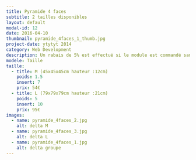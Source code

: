 ```yaml
---
title: Pyramide 4 faces
subtitle: 2 tailles disponibles
layout: default
modal-id: 12
date: 2016-04-10
thumbnail: pyramide_4faces_1_thumb.jpg
project-date: ytytyt 2014
category: Web Development
description: Un rabais de 5% est effectué si le module est commandé sans inserts.
modele: Taille
taille:
  - title: M (45x45x45cm hauteur :12cm)
    poids: 1.5
    insert: 7
    prix: 54€
  - title: L (79x79x79cm hauteur :21cm)
    poids: 5
    insert: 10
    prix: 95€
images:
  - name: pyramide_4faces_2.jpg
    alt: delta M
  - name: pyramide_4faces_3.jpg
    alt: delta L
  - name: pyramide_4faces_1.jpg
    alt: delta groupe
---
```

